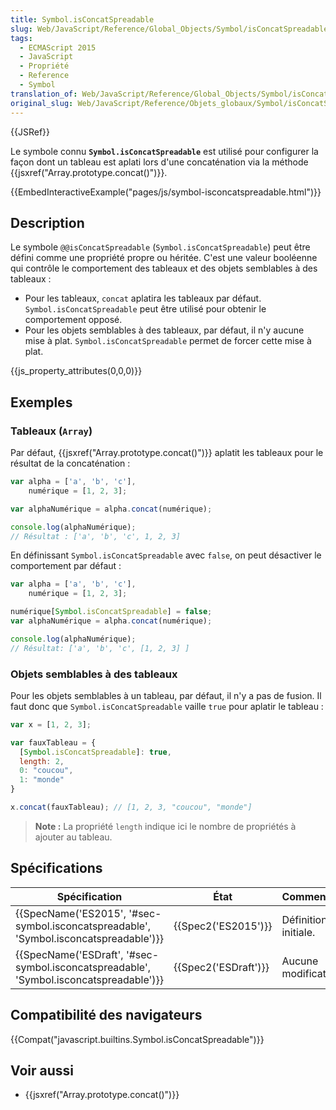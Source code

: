 ```yaml
---
title: Symbol.isConcatSpreadable
slug: Web/JavaScript/Reference/Global_Objects/Symbol/isConcatSpreadable
tags:
  - ECMAScript 2015
  - JavaScript
  - Propriété
  - Reference
  - Symbol
translation_of: Web/JavaScript/Reference/Global_Objects/Symbol/isConcatSpreadable
original_slug: Web/JavaScript/Reference/Objets_globaux/Symbol/isConcatSpreadable
---
```

{{JSRef}}

Le symbole connu **`Symbol.isConcatSpreadable`** est utilisé pour configurer la façon dont un tableau est aplati lors d'une concaténation via la méthode  {{jsxref("Array.prototype.concat()")}}.

{{EmbedInteractiveExample("pages/js/symbol-isconcatspreadable.html")}}

## Description

Le symbole `@@isConcatSpreadable` (`Symbol.isConcatSpreadable`) peut être défini comme une propriété propre ou héritée. C'est une valeur booléenne qui contrôle le comportement des tableaux et des objets semblables à des tableaux :

- Pour les tableaux, `concat` aplatira les tableaux par défaut. `Symbol.isConcatSpreadable` peut être utilisé pour obtenir le comportement opposé.
- Pour les objets semblables à des tableaux, par défaut, il n'y aucune mise à plat. `Symbol.isConcatSpreadable` permet de forcer cette mise à plat.

{{js_property_attributes(0,0,0)}}

## Exemples

### Tableaux (`Array`)

Par défaut, {{jsxref("Array.prototype.concat()")}} aplatit les tableaux pour le résultat de la concaténation :

```js
var alpha = ['a', 'b', 'c'],
    numérique = [1, 2, 3];

var alphaNumérique = alpha.concat(numérique);

console.log(alphaNumérique);
// Résultat : ['a', 'b', 'c', 1, 2, 3]
```

En définissant `Symbol.isConcatSpreadable` avec `false`, on peut désactiver le comportement par défaut :

```js
var alpha = ['a', 'b', 'c'],
    numérique = [1, 2, 3];

numérique[Symbol.isConcatSpreadable] = false;
var alphaNumérique = alpha.concat(numérique);

console.log(alphaNumérique);
// Résultat: ['a', 'b', 'c', [1, 2, 3] ]
```

### Objets semblables à des tableaux

Pour les objets semblables à un tableau, par défaut, il n'y a pas de fusion. Il faut donc que `Symbol.isConcatSpreadable` vaille `true` pour aplatir le tableau :

```js
var x = [1, 2, 3];

var fauxTableau = {
  [Symbol.isConcatSpreadable]: true,
  length: 2,
  0: "coucou",
  1: "monde"
}

x.concat(fauxTableau); // [1, 2, 3, "coucou", "monde"]
```

> **Note :** La propriété `length` indique ici le nombre de propriétés à ajouter au tableau.

## Spécifications

| Spécification                                                                                                        | État                         | Commentaires         |
| -------------------------------------------------------------------------------------------------------------------- | ---------------------------- | -------------------- |
| {{SpecName('ES2015', '#sec-symbol.isconcatspreadable', 'Symbol.isconcatspreadable')}}     | {{Spec2('ES2015')}}     | Définition initiale. |
| {{SpecName('ESDraft', '#sec-symbol.isconcatspreadable', 'Symbol.isconcatspreadable')}} | {{Spec2('ESDraft')}} | Aucune modification. |

## Compatibilité des navigateurs

{{Compat("javascript.builtins.Symbol.isConcatSpreadable")}}

## Voir aussi

- {{jsxref("Array.prototype.concat()")}}
